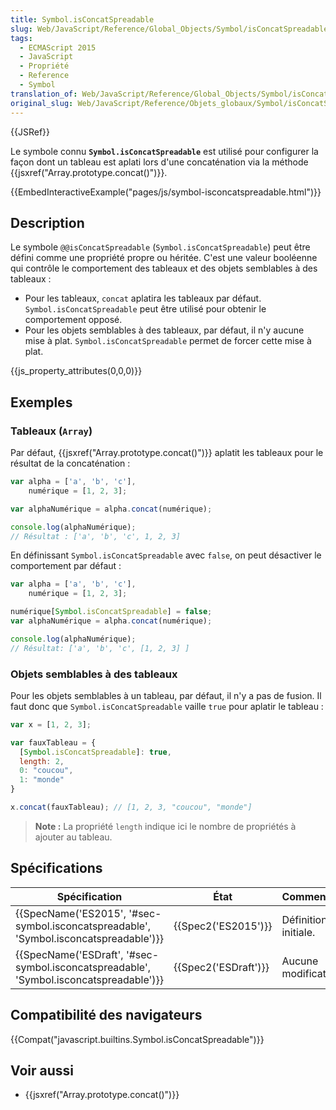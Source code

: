 ```yaml
---
title: Symbol.isConcatSpreadable
slug: Web/JavaScript/Reference/Global_Objects/Symbol/isConcatSpreadable
tags:
  - ECMAScript 2015
  - JavaScript
  - Propriété
  - Reference
  - Symbol
translation_of: Web/JavaScript/Reference/Global_Objects/Symbol/isConcatSpreadable
original_slug: Web/JavaScript/Reference/Objets_globaux/Symbol/isConcatSpreadable
---
```

{{JSRef}}

Le symbole connu **`Symbol.isConcatSpreadable`** est utilisé pour configurer la façon dont un tableau est aplati lors d'une concaténation via la méthode  {{jsxref("Array.prototype.concat()")}}.

{{EmbedInteractiveExample("pages/js/symbol-isconcatspreadable.html")}}

## Description

Le symbole `@@isConcatSpreadable` (`Symbol.isConcatSpreadable`) peut être défini comme une propriété propre ou héritée. C'est une valeur booléenne qui contrôle le comportement des tableaux et des objets semblables à des tableaux :

- Pour les tableaux, `concat` aplatira les tableaux par défaut. `Symbol.isConcatSpreadable` peut être utilisé pour obtenir le comportement opposé.
- Pour les objets semblables à des tableaux, par défaut, il n'y aucune mise à plat. `Symbol.isConcatSpreadable` permet de forcer cette mise à plat.

{{js_property_attributes(0,0,0)}}

## Exemples

### Tableaux (`Array`)

Par défaut, {{jsxref("Array.prototype.concat()")}} aplatit les tableaux pour le résultat de la concaténation :

```js
var alpha = ['a', 'b', 'c'],
    numérique = [1, 2, 3];

var alphaNumérique = alpha.concat(numérique);

console.log(alphaNumérique);
// Résultat : ['a', 'b', 'c', 1, 2, 3]
```

En définissant `Symbol.isConcatSpreadable` avec `false`, on peut désactiver le comportement par défaut :

```js
var alpha = ['a', 'b', 'c'],
    numérique = [1, 2, 3];

numérique[Symbol.isConcatSpreadable] = false;
var alphaNumérique = alpha.concat(numérique);

console.log(alphaNumérique);
// Résultat: ['a', 'b', 'c', [1, 2, 3] ]
```

### Objets semblables à des tableaux

Pour les objets semblables à un tableau, par défaut, il n'y a pas de fusion. Il faut donc que `Symbol.isConcatSpreadable` vaille `true` pour aplatir le tableau :

```js
var x = [1, 2, 3];

var fauxTableau = {
  [Symbol.isConcatSpreadable]: true,
  length: 2,
  0: "coucou",
  1: "monde"
}

x.concat(fauxTableau); // [1, 2, 3, "coucou", "monde"]
```

> **Note :** La propriété `length` indique ici le nombre de propriétés à ajouter au tableau.

## Spécifications

| Spécification                                                                                                        | État                         | Commentaires         |
| -------------------------------------------------------------------------------------------------------------------- | ---------------------------- | -------------------- |
| {{SpecName('ES2015', '#sec-symbol.isconcatspreadable', 'Symbol.isconcatspreadable')}}     | {{Spec2('ES2015')}}     | Définition initiale. |
| {{SpecName('ESDraft', '#sec-symbol.isconcatspreadable', 'Symbol.isconcatspreadable')}} | {{Spec2('ESDraft')}} | Aucune modification. |

## Compatibilité des navigateurs

{{Compat("javascript.builtins.Symbol.isConcatSpreadable")}}

## Voir aussi

- {{jsxref("Array.prototype.concat()")}}
